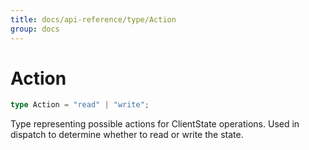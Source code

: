 ```yaml
---
title: docs/api-reference/type/Action
group: docs
---
```


# Action

```ts
type Action = "read" | "write";
```

Type representing possible actions for ClientState operations.
Used in dispatch to determine whether to read or write the state.
